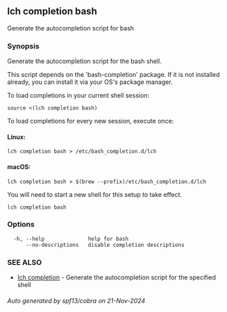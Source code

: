 ## lch completion bash

Generate the autocompletion script for bash

### Synopsis

Generate the autocompletion script for the bash shell.

This script depends on the 'bash-completion' package.
If it is not installed already, you can install it via your OS's package manager.

To load completions in your current shell session:

	source <(lch completion bash)

To load completions for every new session, execute once:

#### Linux:

	lch completion bash > /etc/bash_completion.d/lch

#### macOS:

	lch completion bash > $(brew --prefix)/etc/bash_completion.d/lch

You will need to start a new shell for this setup to take effect.


```
lch completion bash
```

### Options

```
  -h, --help              help for bash
      --no-descriptions   disable completion descriptions
```

### SEE ALSO

* [lch completion](lch_completion.md)	 - Generate the autocompletion script for the specified shell

###### Auto generated by spf13/cobra on 21-Nov-2024

